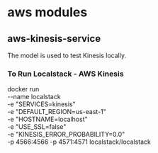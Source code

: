 # aws modules

## aws-kinesis-service

The model is used to test Kinesis locally.

### To Run Localstack - AWS Kinesis

docker run \
  --name localstack \
  -e "SERVICES=kinesis" \
  -e "DEFAULT_REGION=us-east-1" \
  -e "HOSTNAME=localhost" \
  -e "USE_SSL=false" \
  -e "KINESIS_ERROR_PROBABILITY=0.0" \
  -p 4566:4566 -p 4571:4571 localstack/localstack